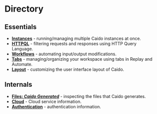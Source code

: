 # Directory

## Essentials

- **[Instances](./essentials/instances.md)** - running/managing multiple Caido instances at once.
- **[HTTPQL](./essentials/httpql.md)** - filtering requests and responses using HTTP Query Language.
- **[Workflows](./essentials/workflows.md)** - automating input/output modifications.
- **[Tabs](./essentials/tabs.md)** - managing/organizing your workspace using tabs in Replay and Automate.
- **[Layout](./essentials/layout.md)** - customizing the user interface layout of Caido.

## Internals

- **[Files: _Caido Generated_](./internals/files.md)** - inspecting the files that Caido generates.
- **[Cloud](./internals/cloud.md)** - Cloud service information.
- **[Authentication](./internals/authentication.md)** - authentication information.
